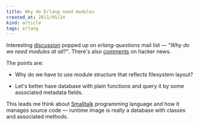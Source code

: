 ```yaml
---
title: Why do Erlang need modules
created_at: 2011/05/24
kind: article
tags: erlang
---
```


Interesting [discussion][1] popped up on *erlang-questions* mail list — *"Why
do we need modules at all?"*. There's also [comments][2] on hacker news.

The points are:

  * Why do we have to use module structure that reflects filesystem layout?

  * Let's better have database with plain functions and query it by some
  	associated metadata fields.

This leads me think about [Smalltalk][3] programming language and how it manages
source code — runtime image is really a database with classes and associated
methods.

[1]: http://erlang.org/pipermail/erlang-questions/2011-May/058769.html
[2]: http://news.ycombinator.com/item?id=2580383
[3]: http://en.wikipedia.org/wiki/Smalltalk
